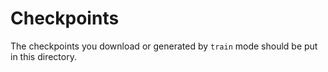 # Checkpoints
The checkpoints you download or generated by `train` mode should be put in this directory.
